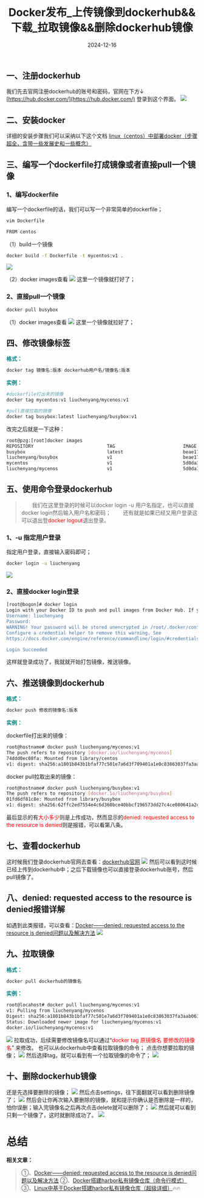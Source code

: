 ﻿---
title: Docker发布_上传镜像到dockerhub&&下载_拉取镜像&&删除dockerhub镜像
icon: circle-info
order: 1
category:
  - Linux
  - Docker
tag:
  - Linux
  - Docker
  - 运维
pageview: false
date: 2024-12-16
comment: false
breadcrumb: false
---

## 一、注册dockerhub

我们先去官网注册dockerhub的账号和密码，官网在下方↓
[https://hub.docker.com/](https://hub.docker.com/)
登录到这个界面。
![](https://lcy-blog.oss-cn-beijing.aliyuncs.com/blog/202412161449105.png)

## 二、安装docker

详细的安装步骤我们可以采纳以下这个文档
[linux（centos）中部署docker（步骤超全，含带一些发展史和一些概念）](https://blog.csdn.net/liu_chen_yang/article/details/123842609)

## 三、编写一个dockerfile打成镜像或者直接pull一个镜像
### 1、编写dockerfile
编写一个dockerfile的话，我们可以写一个非常简单的dockerfile；

```bash
vim Dockerfile
```

```bash
FROM centos
```
（1）build一个镜像
```bash
docker build -f Dockerfile -t mycentos:v1 .
```
![](https://lcy-blog.oss-cn-beijing.aliyuncs.com/blog/202412161449977.png)

（2）docker images查看
![](https://lcy-blog.oss-cn-beijing.aliyuncs.com/blog/202412161449939.png)
这里一个镜像就打好了；

### 2、直接pull一个镜像

```bash
docker pull busybox
```
（1）docker images查看
![](https://lcy-blog.oss-cn-beijing.aliyuncs.com/blog/202412161449807.png)
这里一个镜像就拉好了；

## 四、修改镜像标签
**<font color=teal>格式：</font>**
```bash
docker tag 镜像名:版本 dockerhub用户名/镜像名:版本
```
**<font color=teal>实例：</font>**
```bash
#dockerfile打出来的镜像
docker tag mycentos:v1 liuchenyang/mycenos:v1

#pull直接拉取的镜像
docker tag busybox:latest liuchenyang/busybox:v1
```
改完之后就是一下这种：

```bash
root@pzg:[root]docker images
REPOSITORY                           TAG                         IMAGE ID            CREATED             SIZE
busybox                              latest                      beae173ccac6        4 months ago        1.24MB
liuchenyang/busybox                  v1                          beae173ccac6        4 months ago        1.24MB
mycentos                             v1                          5d0da3dc9764        7 months ago        231MB
liuchenyang/mycenos                  v1                          5d0da3dc9764        7 months ago        231MB
```

## 五、使用命令登录dockerhub
>&emsp;&emsp;我们在这里登录的时候可以docker login -u 用户名指定，也可以直接docker login然后输入用户名和密码；
>&emsp;&emsp;还有就是如果已经又用户登录这可以退出登<font color=red>docker logout</font>退出登录。

### 1、-u 指定用户登录
指定用户登录，直接输入密码即可；
```bash
docker login -u liuchenyang
```
![](https://lcy-blog.oss-cn-beijing.aliyuncs.com/blog/202412161450730.png)

### 2、直接docker login登录

```bash
[root@bogon]# docker login
Login with your Docker ID to push and pull images from Docker Hub. If you don't have a Docker ID, head over to https://hub.docker.com to create one.
Username: liuchenyang
Password: 
WARNING! Your password will be stored unencrypted in /root/.docker/config.json.
Configure a credential helper to remove this warning. See
https://docs.docker.com/engine/reference/commandline/login/#credentials-store

Login Succeeded
```
这样就登录成功了，我就就开始打包镜像，推送镜像。
## 六、推送镜像到dockerhub
**<font color=teal>格式：</font>**
```bash
docker push 修改的镜像名:版本
```
**<font color=teal>实例：</font>**

dockerfile打出来的镜像：
```bash
root@hostname# docker push liuchenyang/mycenos:v1
The push refers to repository [docker.io/liuchenyang/mycenos]
74ddd0ec08fa: Mounted from library/centos 
v1: digest: sha256:a1801b843b1bfaf77c501e7a6d3f709401a1e0c83863037fa3aab063a7fdb9dc size: 529
```
docker pull拉取出来的镜像：

```bash
root@hostname# docker push liuchenyang/busybox:v1 
The push refers to repository [docker.io/liuchenyang/busybox]
01fd6df81c8e: Mounted from library/busybox 
v1: digest: sha256:62ffc2ed7554e4c6d360bce40bbcf196573dd27c4ce080641a2c59867e732dee size: 527
```
最后显示的有<font color=red>大小多少</font>则是上传成功，然而显示的<font color=red>denied: requested access to the resource is denied</font>则是报错，可以看第八条。
## 七、查看dockerhub
这时候我们登录dockerhub官网去查看：[dockerhub官网](https://hub.docker.com/)
![](https://lcy-blog.oss-cn-beijing.aliyuncs.com/blog/202412161450911.png)
然后可以看到这时候已经上传到dockerhub中；之后下载镜像也可以直接登录dockerhub账号，然后pull镜像了。
## 八、denied: requested access to the resource is denied报错详解
如遇到此类报错，可以查看：[Docker——denied: requested access to the resource is denied问题以及解决方法](https://blog.csdn.net/liu_chen_yang/article/details/124665726?spm=1001.2014.3001.5502)
![](https://lcy-blog.oss-cn-beijing.aliyuncs.com/blog/202412161450008.png)
## 九、拉取镜像
**<font color=teal>格式：</font>**
```bash
docker pull dockerhub的镜像名
```
**<font color=teal>实例：</font>**

```bash
root@locahost# docker pull liuchenyang/mycenos:v1
v1: Pulling from liuchenyang/mycenos
Digest: sha256:a1801b843b1bfaf77c501e7a6d3f709401a1e0c83863037fa3aab063a7fdb9dc
Status: Downloaded newer image for liuchenyang/mycenos:v1
docker.io/liuchenyang/mycenos:v1
```
![](https://lcy-blog.oss-cn-beijing.aliyuncs.com/blog/202412161450250.png)
拉取成功，后续需要修改镜像名可以通过“<font color=red>docker tag 原镜像名 要修改的镜像名</font>” 来修改。
也可以从dockerhub中查看拉取镜像的命令；
点击你想要拉取的镜像；
![](https://lcy-blog.oss-cn-beijing.aliyuncs.com/blog/202412161450389.png)
然后选择tag，就可以看到有一个拉取镜像的命令了；
![](https://lcy-blog.oss-cn-beijing.aliyuncs.com/blog/202412161450790.png)

## 十、删除dockerhub镜像
还是先选择要删除的镜像；
![](https://lcy-blog.oss-cn-beijing.aliyuncs.com/blog/202412161450218.png)
然后点击settings，往下面翻就可以看到删除镜像了；
![](https://lcy-blog.oss-cn-beijing.aliyuncs.com/blog/202412161450793.png)
然后会让你再次输入要删除的镜像，就和提示你确认是否删除是一样的，怕你误删；输入完镜像名之后再次点击delete就可以删除了；
![](https://lcy-blog.oss-cn-beijing.aliyuncs.com/blog/202412161450686.png)
然后就可以看到只剩一个镜像了，这时就删除成功了。
![](https://lcy-blog.oss-cn-beijing.aliyuncs.com/blog/202412161450001.png)

# 总结
**相关文章：**
>①、[Docker——denied: requested access to the resource is denied问题以及解决方法](https://blog.csdn.net/liu_chen_yang/article/details/124665726?spm=1001.2014.3001.5502)
>②、[Docker搭建harbor私有镜像仓库（命令行模式）](https://blog.csdn.net/liu_chen_yang/article/details/124705622)
>③、[Linux中基于Docker搭建harbor私有镜像仓库（超级详细）](https://blog.csdn.net/liu_chen_yang/article/details/124623482)🔥🔥
